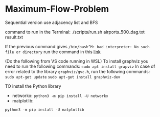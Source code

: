 # Maximum-Flow-Problem
Sequential version
use adjacency list and BFS


command to run in the Terminal:
./scripts/run.sh airports_500_dag.txt result.txt

If the previous command gives `/bin/bash^M: bad interpreter: No such file or directory`
run the command in this [link](https://stackoverflow.com/a/29747593)


(Do the following from VS code running in WSL)
To install graphviz you need to run the following commands:
`sudo apt install grapviz`
In case of error related to the library `graphviz/gvc.h`, run the following commands:
`sudo apt-get update`
`sudo apt-get install graphviz-dev`

TO install the Python library
- networkx:
`python3 -m pip install -U networkx`
- matplotlib:
<!-- `python3 -m pip install -U pip` -->
`python3 -m pip install -U matplotlib`